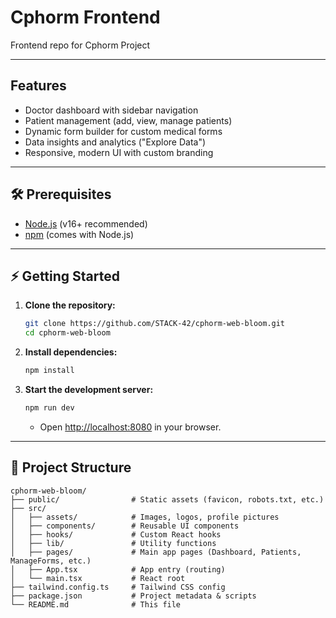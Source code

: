 # Cphorm Frontend

Frontend repo for Cphorm Project

---

## Features

- Doctor dashboard with sidebar navigation
- Patient management (add, view, manage patients)
- Dynamic form builder for custom medical forms
- Data insights and analytics ("Explore Data")
- Responsive, modern UI with custom branding

---

## 🛠 Prerequisites

- [Node.js](https://nodejs.org/) (v16+ recommended)
- [npm](https://www.npmjs.com/) (comes with Node.js)

---

## ⚡️ Getting Started

1. **Clone the repository:**

   ```sh
   git clone https://github.com/STACK-42/cphorm-web-bloom.git
   cd cphorm-web-bloom
   ```

2. **Install dependencies:**

   ```sh
   npm install
   ```

3. **Start the development server:**
   ```sh
   npm run dev
   ```
   - Open [http://localhost:8080](http://localhost:8080) in your browser.

---

## 📁 Project Structure

```
cphorm-web-bloom/
├── public/                # Static assets (favicon, robots.txt, etc.)
├── src/
│   ├── assets/            # Images, logos, profile pictures
│   ├── components/        # Reusable UI components
│   ├── hooks/             # Custom React hooks
│   ├── lib/               # Utility functions
│   ├── pages/             # Main app pages (Dashboard, Patients, ManageForms, etc.)
│   ├── App.tsx            # App entry (routing)
│   └── main.tsx           # React root
├── tailwind.config.ts     # Tailwind CSS config
├── package.json           # Project metadata & scripts
└── README.md              # This file
```